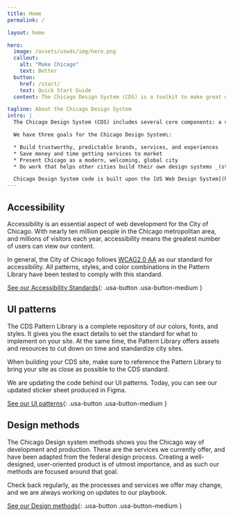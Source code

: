 ```yaml
---
title: Home
permalink: /

layout: home

hero:
  image: /assets/uswds/img/hero.png
  callout:
    alt: "Make Chicago"
    text: Better
  button:
    href: /start/
    text: Quick Start Guide
  content: The Chicago Design System (CDS) is a toolkit to make great digital services for Chicagoans. [Get started](/start/) with the system, [share feedback](https://twitter.com/ChiDesignDir), [reporting a bug](https://github.com/Chicago/design-system/issues/new), or [find other ways to contribute](https://opensource.guide/how-to-contribute/). Request an invitation to our [Slack](https://chicagodesignsystem.slack.com/messages) chat workspace via email at [Chicago Design System](mailto:design.system@cityofchicago.org).

tagline: About the Chicago Design System
intro: |
  The Chicago Design System (CDS) includes several core components: a visual brand identity guide, a web user interface pattern library, and methods, or plays, teams can use to ensure we design with Chicagoans throughout the process. The CDS is a resource for teams to quickly and consistently produce delightful, useful, &amp; accessible digital services for residents, businesses, visitors, and employees of the City of Chicago.

  We have three goals for the Chicago Design System\:

  * Build trustworthy, predictable brands, services, and experiences
  * Save money and time getting services to market
  * Present Chicago as a modern, welcoming, global city
  * Do work that helps other cities build their own design systems _(stretch goal)_ 

  Chicago Design System code is built upon the [US Web Design System](https://designsystem.digital.gov). City of Chicago methods, visual identity, and additional user interface components wrap and extend these federal guidelines for design. The guides, identity, code, and visual representations of the design system are open source and in the public domain for use under the [Creative Commons CC0 1.0 License](https://creativecommons.org/publicdomain/zero/1.0/). Contributions and commentary from any and all are welcome. 
---
```


## Accessibility

Accessibility is an essential aspect of web development for the City of Chicago. With nearly ten million people in the Chicago metropolitan area, and millions of visitors each year, accessibility means the greatest number of users can view our content.

In general, the City of Chicago follows [WCAG2.0 AA](https://www.w3.org/TR/WCAG20/) as our standard for accessibility. All patterns, styles, and color combinations in the Pattern Library have been tested to comply with this standard.

[See our Accessibility Standards](/accessibility){: .usa-button .usa-button-medium }

## UI patterns

The CDS Pattern Library is a complete repository of our colors, fonts, and styles. It gives you the exact details to set the standard for what to implement on your site. At the same time, the Pattern Library offers assets and resources to cut down on time and standardize city sites.

When building your CDS site, make sure to reference the Pattern Library to bring your site as close as possible to the CDS standard. 

We are updating the code behind our UI patterns. Today, you can see our updated sticker sheet produced in Figma.
 
[See our UI patterns](https://www.figma.com/file/g9vsh5gXm99OgZR4OGiOIm/Chicago-Design-System-Component-Library-sticker-sheet?node-id=0%3A1){: .usa-button .usa-button-medium }

## Design methods 

The Chicago Design system methods shows you the Chicago way of development and production. These are the services we currently offer, and have been adapted from the federal design process. Creating a well-designed, user-oriented product is of utmost importance, and as such our methods are focused around that goal. 

Check back regularly, as the processes and services we offer may change, and we are always working on updates to our playbook.

[See our Design methods](https://methods.chicagodesignsystem.org){: .usa-button .usa-button-medium }
